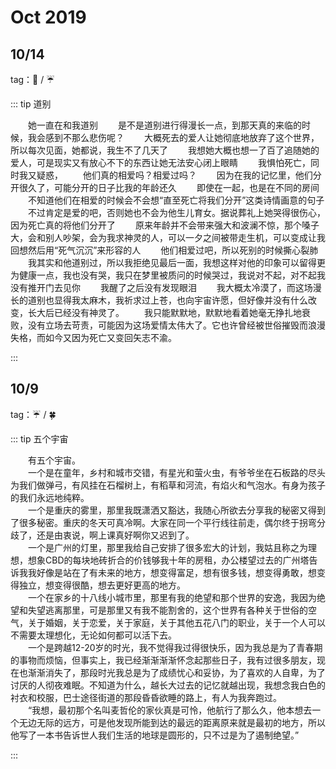 # Oct 2019


## 10/14

tag：:fallen_leaf: / :umbrella:

::: tip 道别

&emsp;&emsp;她一直在和我道别
&emsp;&emsp;是不是道别进行得漫长一点，到那天真的来临的时候，我会感到不那么悲伤呢？
&emsp;&emsp;大概死去的爱人让她彻底地放弃了这个世界，所以每次见面，她都说，我生不了几天了
&emsp;&emsp;我想她大概也想一了百了追随她的爱人，可是现实又有放心不下的东西让她无法安心闭上眼睛
&emsp;&emsp;我惧怕死亡，同时我又疑惑，
&emsp;&emsp;他们真的相爱吗？相爱过吗？
&emsp;&emsp;因为在我的记忆里，他们分开很久了，可能分开的日子比我的年龄还久
&emsp;&emsp;即使在一起，也是在不同的房间
&emsp;&emsp;不知道他们在相爱的时候会不会想“直至死亡将我们分开”这类诗情画意的句子
&emsp;&emsp;不过肯定是爱的吧，否则她也不会为他生儿育女。据说葬礼上她哭得很伤心，因为死亡真的将他们分开了
&emsp;&emsp;原来年龄并不会带来强大和波澜不惊，那个嗓子大，会和别人吵架，会为我求神灵的人，可以一夕之间被带走生机，可以变成让我回想然后用“死气沉沉”来形容的人
&emsp;&emsp;他们相爱过吧，所以死别的时候撕心裂肺
&emsp;&emsp;我其实和他道别过，所以我拒绝见最后一面，我想这样对他的印象可以留得更为健康一点，我也没有哭，我只在梦里被质问的时候哭过，我说对不起，对不起我没有推开门去见你
&emsp;&emsp;我醒了之后没有发现眼泪
&emsp;&emsp;我大概太冷漠了，而这场漫长的道别也显得我太麻木，我祈求过上苍，也向宇宙许愿，但好像并没有什么改变，长大后已经没有神灵了。
&emsp;&emsp;我只能默默地，默默地看着她毫无挣扎地衰败，没有立场去苛责，可能因为这场爱情太伟大了。它也许曾经被世俗摧毁而浪漫失格，而如今又因为死亡又变回矢志不渝。

::: 


## 10/9

tag：:umbrella: / :four_leaf_clover:

::: tip 五个宇宙

&emsp;&emsp;有五个宇宙。  
&emsp;&emsp;一个是在童年，乡村和城市交错，有星光和萤火虫，有爷爷坐在石板路的尽头为我们做弹弓，有风挂在石榴树上，有稻草和河流，有焰火和气泡水。有身为孩子的我们永远地纯粹。  
&emsp;&emsp;一个是重庆的雾里，那里我既潇洒又豁达，我随心所欲去分享我的秘密又得到了很多秘密。重庆的冬天可真冷啊。大家在同一个平行线往前走，偶尔终于拐弯分歧了，还是由衷说，啊上课真好啊你又迟到了。  
&emsp;&emsp;一个是广州的灯里，那里我给自己安排了很多宏大的计划，我姑且称之为理想，想象CBD的每块地砖折合的价钱够我十年的房租，办公楼望过去的广州塔告诉我我好像是站在了有未来的地方，想变得富足，想有很多钱，想变得勇敢，想变得独立，想变得很酷，想去更好更高的地方。  
&emsp;&emsp;一个在家乡的十八线小城市里，那里有我的绝望和那个世界的安逸，我因为绝望和失望逃离那里，可是那里又有我不能割舍的，这个世界有各种关于世俗的空气，关于婚姻，关于恋爱，关于家庭，关于其他五花八门的职业，关于一个人可以不需要太理想化，无论如何都可以活下去。  
&emsp;&emsp;一个是跨越12-20岁的时光，我不觉得我过得很快乐，因为我总是为了青春期的事物而烦恼，但事实上，我已经渐渐渐渐怀念起那些日子，我有过很多朋友，现在也渐渐消失了，那段时光我总是为了成绩忧心和妥协，为了喜欢的人自卑，为了讨厌的人彻夜难眠。不知道为什么，越长大过去的记忆就越出现，我想念我白色的衬衣和校服，巴士途径街道的那段昏昏欲睡的路上，有人为我奔跑过。  
&emsp;&emsp;“我想，最初那个名叫麦哲伦的家伙真是可怜，他航行了那么久，他本想去一个无边无际的远方，可是他发现所能到达的最远的距离原来就是最初的地方，所以他写了一本书告诉世人我们生活的地球是圆形的，只不过是为了遏制绝望。”  

:::
